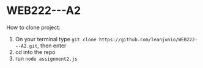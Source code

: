 # WEB222---A2

How to clone project:

1. On your terminal type `git clone https://github.com/leanjunio/WEB222---A2.git`, then enter
2. cd into the repo
3. run `node assignment2.js`
